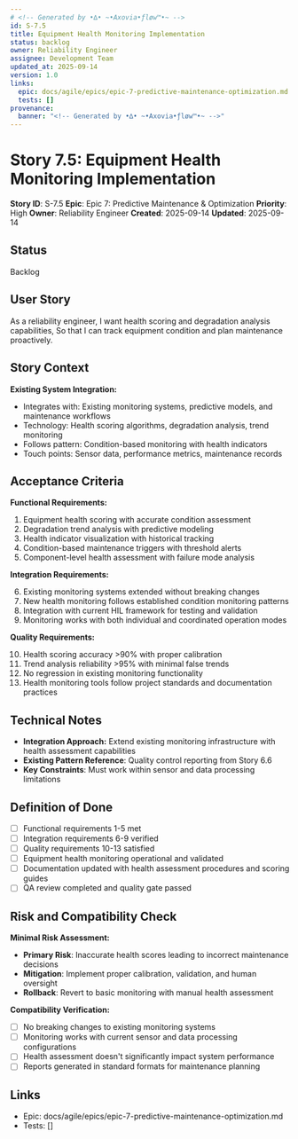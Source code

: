 ```yaml
---
# <!-- Generated by •∆• ~•Axovia•ƒløw™•~ -->
id: S-7.5
title: Equipment Health Monitoring Implementation
status: backlog
owner: Reliability Engineer
assignee: Development Team
updated_at: 2025-09-14
version: 1.0
links:
  epic: docs/agile/epics/epic-7-predictive-maintenance-optimization.md
  tests: []
provenance:
  banner: "<!-- Generated by •∆• ~•Axovia•ƒløw™•~ -->"
---
```

# Story 7.5: Equipment Health Monitoring Implementation
<!-- Generated by •∆• ~•Axovia•ƒløw™•~ -->

**Story ID**: S-7.5
**Epic**: Epic 7: Predictive Maintenance & Optimization
**Priority**: High
**Owner**: Reliability Engineer
**Created**: 2025-09-14
**Updated**: 2025-09-14

## Status

Backlog

## User Story

As a reliability engineer,
I want health scoring and degradation analysis capabilities,
So that I can track equipment condition and plan maintenance proactively.

## Story Context

**Existing System Integration:**

- Integrates with: Existing monitoring systems, predictive models, and maintenance workflows
- Technology: Health scoring algorithms, degradation analysis, trend monitoring
- Follows pattern: Condition-based monitoring with health indicators
- Touch points: Sensor data, performance metrics, maintenance records

## Acceptance Criteria

**Functional Requirements:**

1. Equipment health scoring with accurate condition assessment
2. Degradation trend analysis with predictive modeling
3. Health indicator visualization with historical tracking
4. Condition-based maintenance triggers with threshold alerts
5. Component-level health assessment with failure mode analysis

**Integration Requirements:**

6. Existing monitoring systems extended without breaking changes
7. New health monitoring follows established condition monitoring patterns
8. Integration with current HIL framework for testing and validation
9. Monitoring works with both individual and coordinated operation modes

**Quality Requirements:**

10. Health scoring accuracy >90% with proper calibration
11. Trend analysis reliability >95% with minimal false trends
12. No regression in existing monitoring functionality
13. Health monitoring tools follow project standards and documentation practices

## Technical Notes

- **Integration Approach:** Extend existing monitoring infrastructure with health assessment capabilities
- **Existing Pattern Reference**: Quality control reporting from Story 6.6
- **Key Constraints**: Must work within sensor and data processing limitations

## Definition of Done

- [ ] Functional requirements 1-5 met
- [ ] Integration requirements 6-9 verified
- [ ] Quality requirements 10-13 satisfied
- [ ] Equipment health monitoring operational and validated
- [ ] Documentation updated with health assessment procedures and scoring guides
- [ ] QA review completed and quality gate passed

## Risk and Compatibility Check

**Minimal Risk Assessment:**

- **Primary Risk**: Inaccurate health scores leading to incorrect maintenance decisions
- **Mitigation**: Implement proper calibration, validation, and human oversight
- **Rollback**: Revert to basic monitoring with manual health assessment

**Compatibility Verification:**

- [ ] No breaking changes to existing monitoring systems
- [ ] Monitoring works with current sensor and data processing configurations
- [ ] Health assessment doesn't significantly impact system performance
- [ ] Reports generated in standard formats for maintenance planning

## Links

- Epic: docs/agile/epics/epic-7-predictive-maintenance-optimization.md
- Tests: []
